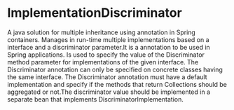 # ImplementationDiscriminator
A java solution for multiple inheritance using annotation in Spring containers. Manages in run-time multiple implementations based on a interface and a discriminator parameter.It is a annotation to be used in Spring applications. Is used to specify the value of the Discriminator method parameter for implementations of the given interface. The Discriminator annotation can only be specified on concrete classes having the same interface. The Discriminator annotation must have a default implementation and specify if the methods that return Collections should be aggregated or not.The discriminator value should be implemented in a separate bean that implements DiscriminatorImplementation.
